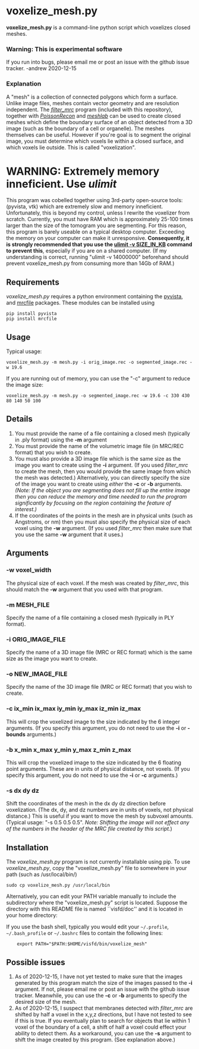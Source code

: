 voxelize_mesh.py
===========
**voxelize_mesh.py** is a command-line python script which voxelizes closed
meshes.

### Warning: This is experimental software

If you run into bugs, please email me or post an issue with the github
issue tracker. -andrew 2020-12-15


### Explanation
A "mesh" is a collection of connected polygons which form a surface.  Unlike
image files, meshes contain vector geometry and are resolution independent.
The [*filter_mrc*](doc_filter_mrc.md) program (included with this repository),
together with [*PoissonRecon*](https://github.com/mkazhdan/PoissonRecon)
and [*meshlab*](http://www.meshlab.net)
can be used to create closed meshes which define the boundary surface of an
object detected from a 3D image (such as the boundary of a cell or organelle).
The meshes themselves can be useful.  However if you're goal is to segment the
original image, you must determine which voxels lie within a closed surface,
and which voxels lie outside.  This is called "voxelization".


# WARNING: Extremely memory inneficient. Use *ulimit*
This program was cobelled together using 3rd-party open-source tools:
(pyvista, vtk) which are extremely slow and memory inneficient.
Unfortunately, this is beyond my control,
unless I rewrite the voxelizer from scratch.
Currently, you must have RAM which is approximately 25-100 times
larger than the size of the tomogram you are segmenting.
For this reason, this program is barely useable on a typical desktop computer.
Exceeding the memory on your computer can make it unresponsive.
**Consequently, it is strongly recommended that you use the 
[ulimit -v SIZE_IN_KB](https://ss64.com/bash/ulimit.html)
command to prevent this**, especially if you are on a shared computer.
(If my understanding is correct, running "ulimit -v 14000000" beforehand
should prevent voxelize_mesh.py from consuming more than 14Gb of RAM.)


## Requirements

*voxelize_mesh.py* requires a python environment containing the
[pyvista](https://docs.pyvista.org),
and
[mrcfile](https://mrcfile.readthedocs.io)
packages.
These modules can be installed using
```
pip install pyvista
pip install mrcfile
```

## Usage

Typical usage:
```
voxelize_mesh.py -m mesh.py -i orig_image.rec -o segmented_image.rec -w 19.6
```
If you are running out of memory,
you can use the "-c" argument to reduce the image size:
```
voxelize_mesh.py -m mesh.py -o segmented_image.rec -w 19.6 -c 330 430 80 140 50 100
```

## Details
1) You must provide the name of a file containing a closed
mesh (typically in .ply format) using the
**-m** argument
2) You must provide the name of the volumetric image file (in MRC/REC format)
that you wish to create.
3) You must also provide a 3D image file which is the same size as the
image you want to create using the **-i** argument.
(If you used *filter_mrc* to create the mesh, then you would
provide the same image from which the mesh was detected.)
Alternatively, you can directly specify the size of the image you want to
create using *either* the **-c** or **-b** arguments.
*(Note: If the object you are segmenting does not fill up the entire image
then you can reduce the memory and time needed to run the program significantly
by focusing on the region containing the feature of interest.)*
4) If the coordinates of the points in the mesh are in physical units
(such as Angstroms, or nm) then you must also specify the physical
size of each voxel using the **-w** argument.  (If you used *filter_mrc*
then make sure that you use the same **-w** argument that it uses.)


## Arguments

### -w voxel_width
The physical size of each voxel. If the mesh was created by *filter_mrc*,
this should match the **-w** argument that you used with that program.

### -m MESH_FILE
Specify the name of a file containing a closed mesh (typically in PLY format).

### -i ORIG_IMAGE_FILE
Specify the name of a 3D image file (MRC or REC format)
which is the same size as the image you want to create.

### -o NEW_IMAGE_FILE
Specify the name of the 3D image file (MRC or REC format)
that you wish to create.

### -c ix_min ix_max iy_min iy_max iz_min iz_max
This will crop the voxelized image to the size indicated by the 6 integer
arguments.  (If you specify this argument, you do not need to use the
**-i** or **-bounds** arguments.)

### -b x_min x_max y_min y_max z_min z_max
This will crop the voxelized image to the size indicated by the 6 floating
point arguments.  These are in units of physical distance, not voxels. (If you
specify this argument, you do not need to use the **-i** or **-c** arguments.)

### -s dx dy dz
Shift the coordinates of the mesh in the dx dy dz direction before voxelization.
(The dx, dy, and dz numbers are in units of voxels, not physical distance.)
This is useful if you want to move the mesh by subvoxel amounts.
(Typical usage: "-s 0.5 0.5 0.5".  *Note: Shifting the image will not effect
any of the numbers in the header of the MRC file created by this script.*)


## Installation

The *voxelize_mesh.py* program is not currently installable using pip.
To use *voxelize_mesh.py*, copy the "voxelize_mesh.py"
file to somewhere in your path (such as /usr/local/bin/)
```
sudo cp voxelize_mesh.py /usr/local/bin
```

Alternatively, you can edit your PATH variable manually to include
the subdirectory where the "voxelize_mesh.py" script is located.
Suppose the directory with this README file is named ``visfd/doc''
and it is located in your home directory:

If you use the bash shell, typically you would edit your 
`~/.profile`, `~/.bash_profile` or `~/.bashrc` files 
to contain the following lines:

```
    export PATH="$PATH:$HOME/visfd/bin/voxelize_mesh"
```

## Possible issues

1) As of 2020-12-15, I have not yet tested to make sure that the images
generated by this program match the size of the images passed to the **-i**
argument.  If not, please email me or post an issue with the github
issue tracker.  Meanwhile, you can use the **-c** or **-b** arguments
to specify the desired size of the mesh.
2) As of 2020-12-15, I suspect that membranes detected with *filter_mrc*
are shifted by half a voxel in the x,y,z directions, but I have not tested
to see if this is true.  If you eventually plan to search for objects that lie
within 1 voxel of the boundary of a cell, a shift of half a voxel could effect
your ability to detect them.
As a workaround, you can use the **-s** argument to shift
the image created by this program.  (See explanation above.)
